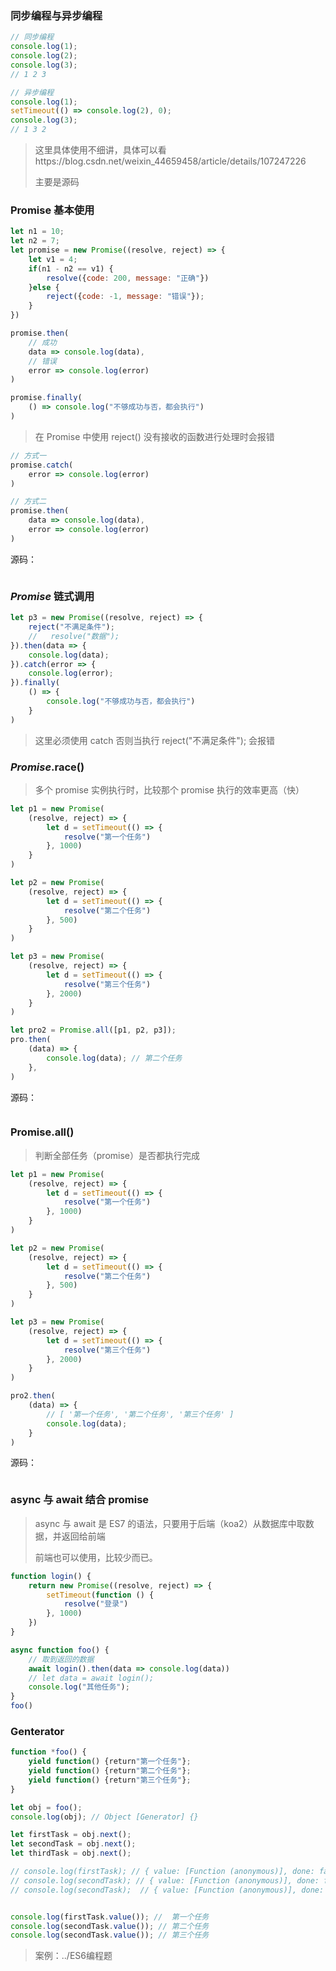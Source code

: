 ### 同步编程与异步编程

```javascript
// 同步编程
console.log(1);
console.log(2);
console.log(3);
// 1 2 3

// 异步编程
console.log(1);
setTimeout(() => console.log(2), 0);
console.log(3);
// 1 3 2
```



> 这里具体使用不细讲，具体可以看https://blog.csdn.net/weixin_44659458/article/details/107247226
>
> 主要是源码

### Promise 基本使用

```javascript
let n1 = 10;
let n2 = 7;
let promise = new Promise((resolve, reject) => {
    let v1 = 4;
    if(n1 - n2 == v1) {
        resolve({code: 200, message: "正确"})
    }else {
        reject({code: -1, message: "错误"});
    }
})

promise.then(
    // 成功
    data => console.log(data),
    // 错误
    error => console.log(error)
)

promise.finally(
    () => console.log("不够成功与否，都会执行")
)
```

> 在 Promise 中使用 reject() 没有接收的函数进行处理时会报错

```javascript
// 方式一
promise.catch(
    error => console.log(error)
)

// 方式二
promise.then(
    data => console.log(data),
    error => console.log(error)
)
```

源码：

```javascript

```



### *Promise* 链式调用

```javascript
let p3 = new Promise((resolve, reject) => {
    reject("不满足条件");
    //   resolve("数据");
}).then(data => {
    console.log(data);
}).catch(error => {
    console.log(error);
}).finally(
    () => {
        console.log("不够成功与否，都会执行")
    }
)
```

> 这里必须使用 catch 否则当执行 reject("不满足条件"); 会报错



### *Promise*.race()

> 多个 promise 实例执行时，比较那个 promise 执行的效率更高（快）

```javascript
let p1 = new Promise(
    (resolve, reject) => {
        let d = setTimeout(() => {
            resolve("第一个任务")
        }, 1000)
    }
)

let p2 = new Promise(
    (resolve, reject) => {
        let d = setTimeout(() => {
            resolve("第二个任务")
        }, 500)
    }
)

let p3 = new Promise(
    (resolve, reject) => {
        let d = setTimeout(() => {
            resolve("第三个任务")
        }, 2000)
    }
)

let pro2 = Promise.all([p1, p2, p3]);
pro.then(
    (data) => {
        console.log(data); // 第二个任务
    },
)
```



源码：

```javascript

```



### Promise.all()

> 判断全部任务（promise）是否都执行完成

```javascript
let p1 = new Promise(
    (resolve, reject) => {
        let d = setTimeout(() => {
            resolve("第一个任务")
        }, 1000)
    }
)

let p2 = new Promise(
    (resolve, reject) => {
        let d = setTimeout(() => {
            resolve("第二个任务")
        }, 500)
    }
)

let p3 = new Promise(
    (resolve, reject) => {
        let d = setTimeout(() => {
            resolve("第三个任务")
        }, 2000)
    }
)

pro2.then(
    (data) => {
        // [ '第一个任务', '第二个任务', '第三个任务' ]
        console.log(data);
    }
)
```

源码：

```javascript

```



### async 与 await 结合 promise

> async 与 await 是 ES7 的语法，只要用于后端（koa2）从数据库中取数据，并返回给前端
>
> 前端也可以使用，比较少而已。

```javascript
function login() {
    return new Promise((resolve, reject) => {
        setTimeout(function () {
            resolve("登录")
        }, 1000)
    })
}

async function foo() {
    // 取到返回的数据
    await login().then(data => console.log(data))
    // let data = await login();
    console.log("其他任务");
}
foo()
```



### Genterator

```javascript
function *foo() {
    yield function() {return"第一个任务"};
    yield function() {return"第二个任务"};
    yield function() {return"第三个任务"};
}

let obj = foo();
console.log(obj); // Object [Generator] {}

let firstTask = obj.next();
let secondTask = obj.next();
let thirdTask = obj.next();

// console.log(firstTask); // { value: [Function (anonymous)], done: false }
// console.log(secondTask); // { value: [Function (anonymous)], done: false }
// console.log(secondTask);  // { value: [Function (anonymous)], done: false }


console.log(firstTask.value()); //  第一个任务
console.log(secondTask.value()); // 第二个任务 
console.log(secondTask.value()); // 第三个任务
```





> 案例：../ES6编程题

